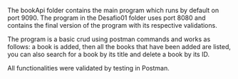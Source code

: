 The bookApi folder contains the main program which runs by default on port 9090. The program in the Desafio01 folder
uses port 8080 and contains the final version of the program with its respective validations.

The program is a basic crud using postman commands and works as follows: a book is added, then all the books that have
been added are listed, you can also search for a book by its title and delete a book by its ID.

All functionalities were validated by testing in Postman.
